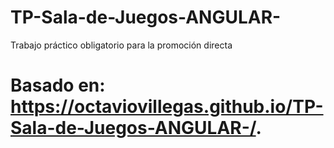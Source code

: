 # TP-Sala-de-Juegos-ANGULAR-
Trabajo práctico obligatorio para la promoción directa

# Basado en: https://octaviovillegas.github.io/TP-Sala-de-Juegos-ANGULAR-/.

